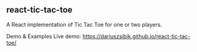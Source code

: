 <h2>react-tic-tac-toe</h2>
A React implementation of Tic Tac Toe for one or two players.

Demo & Examples
Live demo: https://dariuszsibik.github.io/react-tic-tac-toe/